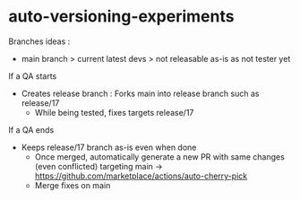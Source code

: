 # auto-versioning-experiments
Branches ideas :
- main branch > current latest devs > not releasable as-is as not tester yet

If a QA starts
- Creates release branch : Forks main into release branch such as release/17
    - While being tested, fixes targets release/17
  
If a QA ends
- Keeps release/17 branch as-is even when done
  - Once merged, automatically generate a new PR with same changes (even conflicted) targeting main -> https://github.com/marketplace/actions/auto-cherry-pick
  - Merge fixes on main


